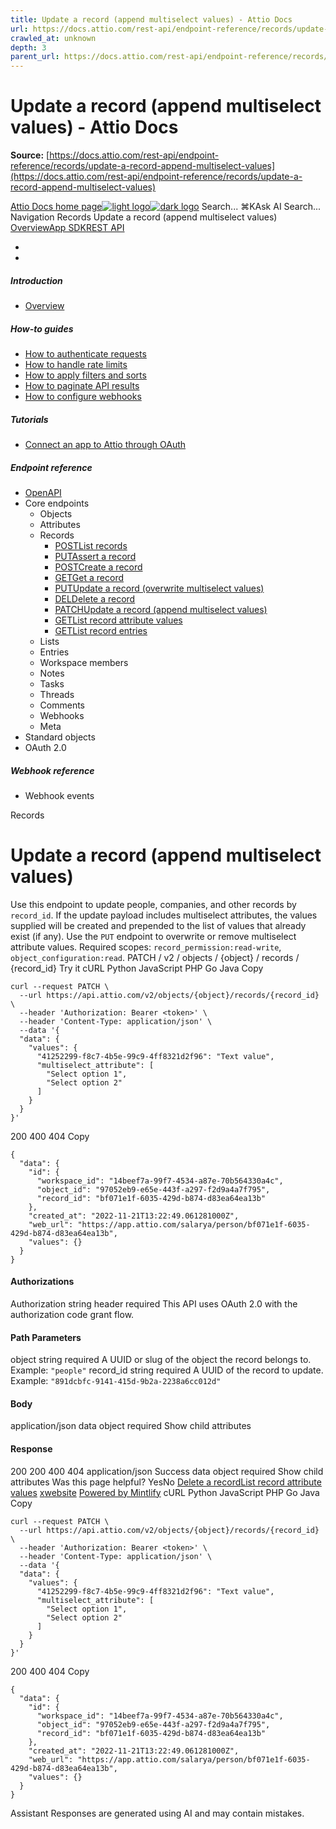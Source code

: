 ```yaml
---
title: Update a record (append multiselect values) - Attio Docs
url: https://docs.attio.com/rest-api/endpoint-reference/records/update-a-record-append-multiselect-values
crawled_at: unknown
depth: 3
parent_url: https://docs.attio.com/rest-api/endpoint-reference/records/create-a-record
---
```


# Update a record (append multiselect values) - Attio Docs

**Source:** [https://docs.attio.com/rest-api/endpoint-reference/records/update-a-record-append-multiselect-values](https://docs.attio.com/rest-api/endpoint-reference/records/update-a-record-append-multiselect-values)

[Attio Docs home page![light logo](https://mintlify.s3.us-west-1.amazonaws.com/attio/logo/light.svg)![dark logo](https://mintlify.s3.us-west-1.amazonaws.com/attio/logo/dark.svg)](https://docs.attio.com/)
Search...
⌘KAsk AI
Search...
Navigation
Records
Update a record (append multiselect values)
[Overview](https://docs.attio.com/docs/overview)[App SDK](https://docs.attio.com/sdk/introduction)[REST API](https://docs.attio.com/rest-api/overview)
* [](https://build.attio.com/)
* [](https://attio.com/help)
##### Introduction
  * [Overview](https://docs.attio.com/rest-api/overview)


##### How-to guides
  * [How to authenticate requests](https://docs.attio.com/rest-api/how-to/authentication)
  * [How to handle rate limits](https://docs.attio.com/rest-api/how-to/rate-limiting)
  * [How to apply filters and sorts](https://docs.attio.com/rest-api/how-to/filtering-and-sorting)
  * [How to paginate API results](https://docs.attio.com/rest-api/how-to/pagination)
  * [How to configure webhooks](https://docs.attio.com/rest-api/how-to/webhooks)


##### Tutorials
  * [Connect an app to Attio through OAuth](https://docs.attio.com/rest-api/tutorials/connect-an-app-through-oauth)


##### Endpoint reference
  * [OpenAPI](https://docs.attio.com/rest-api/endpoint-reference/openapi)
  * Core endpoints
    * Objects
    * Attributes
    * Records
      * [POSTList records](https://docs.attio.com/rest-api/endpoint-reference/records/list-records)
      * [PUTAssert a record](https://docs.attio.com/rest-api/endpoint-reference/records/assert-a-record)
      * [POSTCreate a record](https://docs.attio.com/rest-api/endpoint-reference/records/create-a-record)
      * [GETGet a record](https://docs.attio.com/rest-api/endpoint-reference/records/get-a-record)
      * [PUTUpdate a record (overwrite multiselect values)](https://docs.attio.com/rest-api/endpoint-reference/records/update-a-record-overwrite-multiselect-values)
      * [DELDelete a record](https://docs.attio.com/rest-api/endpoint-reference/records/delete-a-record)
      * [PATCHUpdate a record (append multiselect values)](https://docs.attio.com/rest-api/endpoint-reference/records/update-a-record-append-multiselect-values)
      * [GETList record attribute values](https://docs.attio.com/rest-api/endpoint-reference/records/list-record-attribute-values)
      * [GETList record entries](https://docs.attio.com/rest-api/endpoint-reference/records/list-record-entries)
    * Lists
    * Entries
    * Workspace members
    * Notes
    * Tasks
    * Threads
    * Comments
    * Webhooks
    * Meta
  * Standard objects
  * OAuth 2.0


##### Webhook reference
  * Webhook events


Records
# Update a record (append multiselect values)
Use this endpoint to update people, companies, and other records by `record_id`. If the update payload includes multiselect attributes, the values supplied will be created and prepended to the list of values that already exist (if any). Use the `PUT` endpoint to overwrite or remove multiselect attribute values.
Required scopes: `record_permission:read-write`, `object_configuration:read`.
PATCH
/
v2
/
objects
/
{object}
/
records
/
{record_id}
Try it
cURL
Python
JavaScript
PHP
Go
Java
Copy
```
curl --request PATCH \
  --url https://api.attio.com/v2/objects/{object}/records/{record_id} \
  --header 'Authorization: Bearer <token>' \
  --header 'Content-Type: application/json' \
  --data '{
  "data": {
    "values": {
      "41252299-f8c7-4b5e-99c9-4ff8321d2f96": "Text value",
      "multiselect_attribute": [
        "Select option 1",
        "Select option 2"
      ]
    }
  }
}'
```

200
400
404
Copy
```
{
  "data": {
    "id": {
      "workspace_id": "14beef7a-99f7-4534-a87e-70b564330a4c",
      "object_id": "97052eb9-e65e-443f-a297-f2d9a4a7f795",
      "record_id": "bf071e1f-6035-429d-b874-d83ea64ea13b"
    },
    "created_at": "2022-11-21T13:22:49.061281000Z",
    "web_url": "https://app.attio.com/salarya/person/bf071e1f-6035-429d-b874-d83ea64ea13b",
    "values": {}
  }
}
```

#### Authorizations
[​](https://docs.attio.com/rest-api/endpoint-reference/records/update-a-record-append-multiselect-values#authorization-authorization)
Authorization
string
header
required
This API uses OAuth 2.0 with the authorization code grant flow.
#### Path Parameters
[​](https://docs.attio.com/rest-api/endpoint-reference/records/update-a-record-append-multiselect-values#parameter-object)
object
string
required
A UUID or slug of the object the record belongs to.
Example:
`"people"`
[​](https://docs.attio.com/rest-api/endpoint-reference/records/update-a-record-append-multiselect-values#parameter-record-id)
record_id
string
required
A UUID of the record to update.
Example:
`"891dcbfc-9141-415d-9b2a-2238a6cc012d"`
#### Body
application/json
[​](https://docs.attio.com/rest-api/endpoint-reference/records/update-a-record-append-multiselect-values#body-data)
data
object
required
Show child attributes
#### Response
200
200 400 404
application/json
Success
[​](https://docs.attio.com/rest-api/endpoint-reference/records/update-a-record-append-multiselect-values#response-data)
data
object
required
Show child attributes
Was this page helpful?
YesNo
[Delete a record](https://docs.attio.com/rest-api/endpoint-reference/records/delete-a-record)[List record attribute values](https://docs.attio.com/rest-api/endpoint-reference/records/list-record-attribute-values)
[x](https://x.com/Attio)[website](https://attio.com)
[Powered by Mintlify](https://mintlify.com/preview-request?utm_campaign=poweredBy&utm_medium=referral&utm_source=docs.attio.com)
cURL
Python
JavaScript
PHP
Go
Java
Copy
```
curl --request PATCH \
  --url https://api.attio.com/v2/objects/{object}/records/{record_id} \
  --header 'Authorization: Bearer <token>' \
  --header 'Content-Type: application/json' \
  --data '{
  "data": {
    "values": {
      "41252299-f8c7-4b5e-99c9-4ff8321d2f96": "Text value",
      "multiselect_attribute": [
        "Select option 1",
        "Select option 2"
      ]
    }
  }
}'
```

200
400
404
Copy
```
{
  "data": {
    "id": {
      "workspace_id": "14beef7a-99f7-4534-a87e-70b564330a4c",
      "object_id": "97052eb9-e65e-443f-a297-f2d9a4a7f795",
      "record_id": "bf071e1f-6035-429d-b874-d83ea64ea13b"
    },
    "created_at": "2022-11-21T13:22:49.061281000Z",
    "web_url": "https://app.attio.com/salarya/person/bf071e1f-6035-429d-b874-d83ea64ea13b",
    "values": {}
  }
}
```

Assistant
Responses are generated using AI and may contain mistakes.

